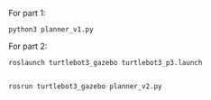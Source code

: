 For part 1:


	python3 planner_v1.py
	
	
For part 2:


	roslaunch turtlebot3_gazebo turtlebot3_p3.launch
	
	
	rosrun turtlebot3_gazebo planner_v2.py
